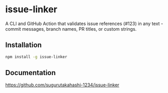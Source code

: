 # issue-linker

A CLI and GitHub Action that validates issue references (#123) in any text - commit messages, branch names, PR titles, or custom strings.

## Installation

```bash
npm install -g issue-linker
```

## Documentation

https://github.com/sugurutakahashi-1234/issue-linker